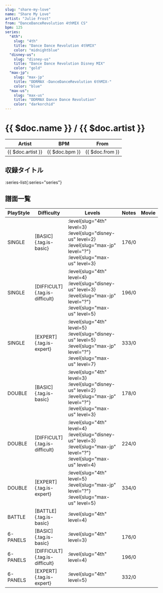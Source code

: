 ```yaml
---
slug: "share-my-love"
name: "Share My Love"
artist: "Julie Frost"
from: "DanceDanceRevolution 4thMIX CS"
bpm: 125
series:
  "4th":
    slug: "4th"
    title: "Dance Dance Revolution 4thMIX"
    color: "midnightblue"
  "disney-us":
    slug: "disney-us"
    title: "Dance Dance Revolution Disney MIX"
    color: "gold"
  "max-jp":
    slug: "max-jp"
    title: "DDRMAX -DanceDanceRevolution 6thMIX-"
    color: "blue"
  "max-us":
    slug: "max-us"
    title: "DDRMAX Dance Dance Revolution"
    color: "darkorchid"
---
```


# {{ $doc.name }} / {{ $doc.artist }}

|Artist|BPM|From|
|------|---|----|
|{{ $doc.artist }}|{{ $doc.bpm }}|{{ $doc.from }}|

## 収録タイトル

:series-list{:series="series"}

## 譜面一覧

|PlayStyle|Difficulty|Levels|Notes|Movie|
|---------|----------|------|-----|-----|
|SINGLE|[BASIC]{.tag.is-basic}|:level{slug="4th" level=3} :level{slug="disney-us" level=2} :level{slug="max-jp" level="?"} :level{slug="max-us" level=3}|176/0||
|SINGLE|[DIFFICULT]{.tag.is-difficult}|:level{slug="4th" level=4} :level{slug="disney-us" level=3} :level{slug="max-jp" level="?"} :level{slug="max-us" level=5}|196/0||
|SINGLE|[EXPERT]{.tag.is-expert}|:level{slug="4th" level=5} :level{slug="disney-us" level=5} :level{slug="max-jp" level="?"} :level{slug="max-us" level=7}|333/0||
|DOUBLE|[BASIC]{.tag.is-basic}|:level{slug="4th" level=3} :level{slug="disney-us" level=2} :level{slug="max-jp" level="?"} :level{slug="max-us" level=3}|178/0||
|DOUBLE|[DIFFICULT]{.tag.is-difficult}|:level{slug="4th" level=4} :level{slug="disney-us" level=3} :level{slug="max-jp" level="?"} :level{slug="max-us" level=4}|224/0||
|DOUBLE|[EXPERT]{.tag.is-expert}|:level{slug="4th" level=5} :level{slug="max-jp" level="?"} :level{slug="max-us" level=5}|334/0||
|BATTLE|[BATTLE]{.tag.is-basic}|:level{slug="4th" level=4}|||
|6-PANELS|[BASIC]{.tag.is-basic}|:level{slug="4th" level=3}|176/0||
|6-PANELS|[DIFFICULT]{.tag.is-difficult}|:level{slug="4th" level=4}|196/0||
|6-PANELS|[EXPERT]{.tag.is-expert}|:level{slug="4th" level=5}|332/0||
